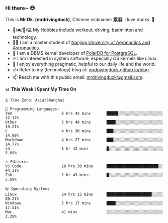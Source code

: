 ### Hi there~ 😎

This is **Mr Dk. (mrdrivingduck)**, Chinese nickname: **棠羽**. I love ducks. 🦆

- 💪/🚘/🏸/💻 My Hobbies include workout, driving, badminton and technology.
- 👨‍🎓 I am a master student of [Nanjing University of Aeronautics and Astronautics](https://en.wikipedia.org/wiki/Nanjing_University_of_Aeronautics_and_Astronautics).
- 🍊 I am a DBMS kernel developer of [PolarDB for PostgreSQL](https://github.com/ApsaraDB/PolarDB-for-PostgreSQL).
- 🔥 I am interested in system software, especially OS kernels like *Linux*.
- 🔧 I enjoy everything pragmatic, helpful to our daily life and the world.
- ✍ Refer to my (technology) blog at: [mrdrivingduck.github.io/blog](https://www.mrdrivingduck.cn/blog/#/).
- 📫 Reach me with this public email: [mrdrivingduck@gmail.com](mailto:mrdrivingduck@gmail.com).

<!--START_SECTION:waka-->
📊 **This Week I Spent My Time On** 

```text
⌚︎ Time Zone: Asia/Shanghai

💬 Programming Languages: 
TeX                      6 hrs 42 mins       █████░░░░░░░░░░░░░░░░░░░░   22.17% 
Other                    5 hrs 48 mins       ████░░░░░░░░░░░░░░░░░░░░░   19.21% 
C                        4 hrs 30 mins       ███░░░░░░░░░░░░░░░░░░░░░░   14.88% 
Markdown                 4 hrs 27 mins       ███░░░░░░░░░░░░░░░░░░░░░░   14.77% 
sh                       1 hr 43 mins        █░░░░░░░░░░░░░░░░░░░░░░░░   5.69%

🔥 Editors: 
VS Code                  28 hrs 30 mins      ███████████████████████░░   94.31% 
Zsh                      1 hr 43 mins        █░░░░░░░░░░░░░░░░░░░░░░░░   5.69%

💻 Operating System: 
Linux                    24 hrs 15 mins      ████████████████████░░░░░   80.21% 
Windows                  5 hrs 17 mins       ████░░░░░░░░░░░░░░░░░░░░░   17.51% 
Mac                      41 mins             ░░░░░░░░░░░░░░░░░░░░░░░░░   2.28%

```


<!--END_SECTION:waka-->

<!-- ![Mr Dk.'s GitHub Stats](https://github-readme-stats.vercel.app/api?username=mrdrivingduck&count_private&show_icons=true&theme=buefy) -->

<!-- ![Most Used Languages](https://github-readme-stats.vercel.app/api/top-langs/?username=mrdrivingduck&exclude_repo=mips32-CPU,snort-tcp-socket&theme=buefy&layout=compact&langs_count=10) -->


<!--
**mrdrivingduck/mrdrivingduck** is a ✨ _special_ ✨ repository because its `README.md` (this file) appears on your GitHub profile.

Here are some ideas to get you started:

- 🔭 I’m currently working on ...
- 🌱 I’m currently learning ...
- 👯 I’m looking to collaborate on ...
- 🤔 I’m looking for help with ...
- 💬 Ask me about ...
- 📫 How to reach me: ...
- 😄 Pronouns: ...
- ⚡ Fun fact: ...
-->
